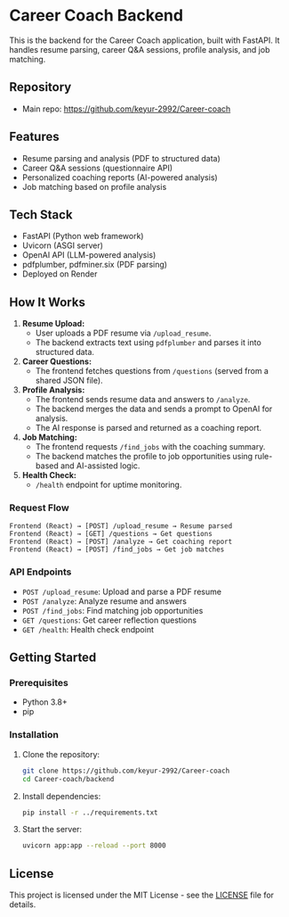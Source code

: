# Career Coach Backend

This is the backend for the Career Coach application, built with FastAPI. It handles resume parsing, career Q&A sessions, profile analysis, and job matching.

## Repository
- Main repo: https://github.com/keyur-2992/Career-coach

## Features
- Resume parsing and analysis (PDF to structured data)
- Career Q&A sessions (questionnaire API)
- Personalized coaching reports (AI-powered analysis)
- Job matching based on profile analysis

## Tech Stack
- FastAPI (Python web framework)
- Uvicorn (ASGI server)
- OpenAI API (LLM-powered analysis)
- pdfplumber, pdfminer.six (PDF parsing)
- Deployed on Render

## How It Works

1. **Resume Upload:**
   - User uploads a PDF resume via `/upload_resume`.
   - The backend extracts text using `pdfplumber` and parses it into structured data.
2. **Career Questions:**
   - The frontend fetches questions from `/questions` (served from a shared JSON file).
3. **Profile Analysis:**
   - The frontend sends resume data and answers to `/analyze`.
   - The backend merges the data and sends a prompt to OpenAI for analysis.
   - The AI response is parsed and returned as a coaching report.
4. **Job Matching:**
   - The frontend requests `/find_jobs` with the coaching summary.
   - The backend matches the profile to job opportunities using rule-based and AI-assisted logic.
5. **Health Check:**
   - `/health` endpoint for uptime monitoring.

### Request Flow
```
Frontend (React) → [POST] /upload_resume → Resume parsed
Frontend (React) → [GET] /questions → Get questions
Frontend (React) → [POST] /analyze → Get coaching report
Frontend (React) → [POST] /find_jobs → Get job matches
```

### API Endpoints
- `POST /upload_resume`: Upload and parse a PDF resume
- `POST /analyze`: Analyze resume and answers
- `POST /find_jobs`: Find matching job opportunities
- `GET /questions`: Get career reflection questions
- `GET /health`: Health check endpoint

## Getting Started

### Prerequisites
- Python 3.8+
- pip

### Installation
1. Clone the repository:
   ```sh
   git clone https://github.com/keyur-2992/Career-coach
   cd Career-coach/backend
   ```
2. Install dependencies:
   ```sh
   pip install -r ../requirements.txt
   ```
3. Start the server:
   ```sh
   uvicorn app:app --reload --port 8000
   ```

## License
This project is licensed under the MIT License - see the [LICENSE](../LICENSE) file for details.

